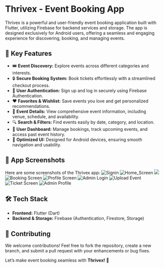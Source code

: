 # Thrivex - Event Booking App

Thrivex is a powerful and user-friendly event booking application built with Flutter, utilizing Firebase for backend services and storage. The app is designed exclusively for Android users, offering a seamless and engaging experience for discovering, booking, and managing events.

## 🚀 Key Features
- 🎟 **Event Discovery:** Explore events across different categories and interests.
- 🔒 **Secure Booking System:** Book tickets effortlessly with a streamlined checkout process.
- 🔑 **User Authentication:** Sign up and log in securely using Firebase Authentication.
- ❤️ **Favorites & Wishlist:** Save events you love and get personalized recommendations.
- 📍 **Event Details:** View comprehensive event information, including venue, schedule, and availability.
- 🔍 **Search & Filters:** Find events easily by date, category, and location.
- 📅 **User Dashboard:** Manage bookings, track upcoming events, and access past event history.
- 📱 **Optimized UI:** Designed for Android devices, ensuring smooth navigation and usability.

## 📸 App Screenshots
Here are some screenshots of the Thrivex app:
![Signin](https://github.com/user-attachments/assets/cd53bcc5-9465-43a5-8293-7b79501d16f4)
![Home_Screen](https://github.com/user-attachments/assets/1eccdefb-0198-493a-8dcd-674e69d20968)
![](https://github.com/user-attachments/assets/07ddd18a-62b0-47ab-b5b2-7e8ab56cb662)
![Booking Screen](https://github.com/user-attachments/assets/353f3703-24ee-4d77-8a8f-6627382121c0)
![Profile Screen](https://github.com/user-attachments/assets/a075a9a8-d920-4ab5-873b-9be12bab035a)
![Admin Login](https://github.com/user-attachments/assets/74569f8b-5822-4173-884b-b229104b462f)
![Upload Event](https://github.com/user-attachments/assets/b83f151c-ed7a-4760-b0ea-11b6938cfc69)
![Ticket Screen](https://github.com/user-attachments/assets/98c25a8e-c3ef-4599-be47-ca304370f6d6)
![Admin Profile](https://github.com/user-attachments/assets/765643e3-8734-47e6-a7e5-06fda4a52164)

## 🛠 Tech Stack
- **Frontend:** Flutter (Dart)
- **Backend & Storage:** Firebase (Authentication, Firestore, Storage)

## 🤝 Contributing
We welcome contributions! Feel free to fork the repository, create a new branch, and submit a pull request with your enhancements or bug fixes.

Let’s make event booking seamless with **Thrivex!** 🎉
